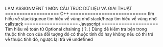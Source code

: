 LÀM ASSIGNMENT 1 MÔN CẤU TRÚC DỮ LIỆU VÀ GIẢI THUẬT
=================== C++ ===========================
tìm hiểu về stack/queue
tìm hiểu về vùng nhớ stack/heap
tìm hiểu về vùng nhớ callstack
=================== Javascript ====================
Tìm hiểu về toán tử Optional chaining ( ?. )
Dùng để kiểm tra bên trong thuộc tính con của đối tượng đó có thuộc tính đó hay không
nếu có thì trả về thuộc tính đó, ngược lại trả về undefined